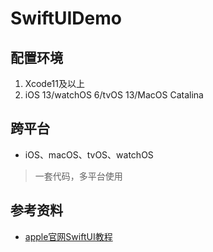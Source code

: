 # SwiftUIDemo

## 配置环境

1. Xcode11及以上
2. iOS 13/watchOS 6/tvOS 13/MacOS Catalina

## 跨平台
* iOS、macOS、tvOS、watchOS
> 一套代码，多平台使用

## 参考资料
* [apple官网SwiftUI教程](https://developer.apple.com/tutorials/swiftui/creating-and-combining-views)
